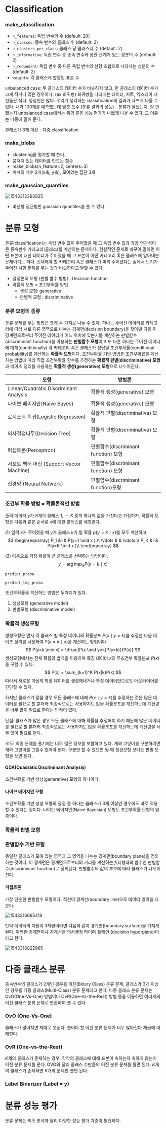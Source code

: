 # Classification

### make_classification

- `n_features`: 독립 변수의 수 (default: 20)
- `n_classes`: 종속 변수의 클래스 수 (default: 2)
- `n_clusters_per_class`: 클래스 당 클러스터 수 (default: 2)
- `n_informative`: 독립 변수 중 종속 변수와 상관 관계가 있는 성분의 수 (default: 2)
- `n_redundant`: 독립 변수 중 다른 독립 변수의 선형 조합으로 나타내는 성분의 수 (default: 2)
- `weights`: 각 클래스에 할당된 표본 수

unbalanced case: 두 클래스의 데이터 수가 비슷하지 않고, 한 클래스의 데이터 수가 크게 작거나 많은 경우이다. (ex 희귀병)
희귀병을 나타내는 데이터, 차트, 엑스레이 사진들은 적다. 정상인은 많다.
우리가 생각하는 classification의 결과가 나쁘게 나올 수 있다.
내가 100개를 예측했는데 맞춘 갯수 (분류 결과의 성능) - 분류가 잘됐는지, 잘 안됐는지
unbalanced case에서는 위와 같은 성능 평가가 나쁘게 나올 수 있다.
그 이유는 나중에 말해 준다.

클래스가 3개 이상 - 다중 classification



### make_blobs

- clustering을 평가할 때 쓴다.
- 뭉쳐져 있는 데이터를 만드는 함수
- make_blobs(n_feature=2, centers=3)
- 피쳐의 개수 2개(x축, y축), 모여있는 집단 3개



### make_gaussian_quantiles

![1543312390825](/home/p829911/문서/git/math/1543312390825.png)

- 비선형 접근법만 gaussian quantiles를 풀 수 있다.



# 분류 모형

분류(classification)는 독립 변수 값이 주어졌을 때 그 독립 변수 값과 가장 연관성이 큰 종속변수 카테고리(클래스)를 계산하는 문제이다. 현실적인 문제로 바꾸어 말하면 어떤 표본에 대한 데이터가 주어졌을 때 그 표본이 어떤 카테고리 혹은 클래스에 알아내는 문제이기도 하다. 선택해야 할 카테고리 혹은 클래스가 미리 주어졌다는 점에서 보기가 주어진 시험 문제를 푸는 것과 비슷하다고 말할 수 있다.

- 결정론적 모형 (판별 함수 방법) : Decision function
- 확률적 모형 = 조건부확률 방법
  - 생성 모형: generative
  - 판별적 모형 : discriminative



### 분류 모형의 종류

분류 문제를 푸는 방법은 크게 두 가지로 나눌 수 있다. 하나는 주어진 데이터를 카테고리에 따라 서로 다른 영역으로 나누는 경계면(decision boundary)을 찾아낸 다음 이 경계면으로부터 주어진 데이터가 어느 위치에 있는지를 계산하는 판별함수(discriminant function)를 이용하는 **판별함수 모형**이고 또 다른 하나는 주어진 데이터에 대해(conditionally) 각 카테고리 혹은 클래스가 정답일 조건부확률(conditional probability)를 계산하는 **확률적 모형**이다. 조건부확률 기반 방법은 조건부확률을 계산하는 방법에 따라 직접 조건부확률 함수를 추정하는 **확률적 판별(discriminative) 모형**과 베이즈 정리를 사용하는 **확률적 생성(generative) 모형**으로 나누어진다.

| 모형                                      | 방법론                               |
| ----------------------------------------- | ------------------------------------ |
| Linear/Quadratic Discriminant Analysis    | 확률적 생성(generative) 모형         |
| 나이브 베이지안(Naive Bayes)              | 확률적 생성(generative) 모형         |
| 로지스틱 회귀(Logistic Regression)        | 확률적 판별(discriminative) 모형     |
| 의사결정나무(Decision Tree)               | 확률적 판별(discriminative) 모형     |
| 퍼셉트론(Perceptron)                      | 판별함수(discriminant function) 모형 |
| 서포트 벡터 머신 (Support Vector Machine) | 판별함수(discriminant function) 모형 |
| 신경망 (Neural Network)                   | 판별함수(discriminant function)모형  |



### 조건부 확률 방법 = 확률론적인 방법

출력 데이터 $y$가 $K$개의 클래스 $1, \cdots, K$ 중의 하나의 값을 가진다고 가정하자. 확률적 모형은 다음과 같은 순서로 $x$에 대한 클래스를 예측한다.

(1) 입력 $x$가 주어졌을 때 $y$가 클래스 $k$가 될 확률 $p(y=k \mid x)$를 모두 계산하고,
$$
\begin{eqnarray}
P_1 &=& P(y=1 \mid x ) \\
\vdots & & \vdots \\
P_K &=& P(y=K \mid x )\\
\end{eqnarray}
$$

(2) 다음으로 가장 확률이 큰  클래스를 선택하는 방법이다.
$$
y = \arg\max_{k} P(y=k \mid x)
$$

`predict_proba`

`predict_log_proba`

조건부확률을 계산하는 방법은 두가지가 있다.

1. 생성모형 (generative model)
2. 판별모형 (discriminative model)



### 확률적 생성모형

생성모형은 먼저 각 클래스 별 특징 데이터의 확률분포 $P(x \mid y = k)$을 추정한 다음 베이즈 정리를 사용하여 $P(y=k \mid x)$를 계산하는 방법이다. 
$$
P(y=k \mid x) = \dfrac{P(x \mid y=k)P(y=k)}{P(x)}
$$
생성모형에서는 전체 확률의 법칙을 이용하여 특징 데이터 $x$의 무조건부 확률분포 $P(x)$를 구할 수 있다.
$$
P(x) = \sum_{k=1}^K P(x|k)P(k)
$$
따라서 새로운 가상의 특징 데이터를 생성해내거나 특징 데이터만으로도 아웃라이어를 판단할 수 있다.

하지만 클래스가 많을 경우 모든 클래스에 대해 $P(x \mid y=k)$를 추정하는 것은 많은 데이터를 필요로 할 뿐더러 최종적으로는 사용하지도 않을 확률분포를 계산하는데 계산량을 너무 많이 필요로 한다는 단점이 있다.



단점: 클래스가 많은 경우 모든 클래스에 대해 확률을 추정해야 하기 때문에 많은 데이터를 필요로 할 뿐더러 최종적으로는 사용하지도 않을 확률분포를 계산하는데 계산량을 너무 많이 필요로 한다.

우도: 최종 문제를 풀기에는 너무 많은 정보를 포함하고 있다. 개와 고양이를 구분하려면 개와 고양이를 그릴수 있어야 한다. 구분만 할 수 있으면 될 때 생성모형 보다는 판별 모형을 쓰면 된다.



#### QDA(Quadratic Discriminant Analysis)

조건부확률 기반 생성(generative) 모형의 하나이다.



#### 나이브 베이지안 모형

조건부확률 기반 생성 모형의 장점 중 하나는 클래스가 3개 이상인 경우에도 바로 적용할 수 있다는 점이다.
나이브 베이지안(Naive Bayesian) 모형도 조건부확률 모형의 일종이다.



### 확률적 판별 모형



### 판별함수 기반 모형

동일한 클래스가 모여 있는 영역과 그 영역을 나누는 경계면(boundary plane)을 정의하는 것이다.
이 경계면은 경계면으로부터의 거리를 계산하는 $f(x)$형태의 함수인 판별함수(discriminant function)로 정의된다. 판별함수의 값의 부호에 따라 클래스가 나뉘어진다.



#### 퍼셉트론

가장 단순한 판별함수 모형이다. 직선이 경계선(boundary line)으로 데이터 영역을 나눈다.

![1543316695418](/home/p829911/문서/git/math/1543316695418.png)

만약 데이터의 차원이 3차원이라면 다음과 같이 경계면(boundary surface)을 가지게 된다. 이러한 경계면이나 경계선을 의사결정 하이퍼 플레인 (decision hyperplane)이라고 한다.

![1543316822965](/home/p829911/문서/git/math/1543316822965.png)



# 다중 클래스 분류

종속변수의 클래스가 2개인 경우를 이진(Binary Class) 분류 문제, 클래스가 3개 이상인 경우를 다중 클래스(Multi-Class) 분류 문제라고 한다. 다중 클래스 분류 문제는 OvO(One-Vs-One) 방법이나 OvR(One-Vs-the-Rest) 방법 등을 이용하면 여러개의 이진 클래스 분류 문제로 변환하여 풀 수 있다.



### OvO (One-Vs-One)

클래스가 많아지면 제대로 못푼다. 풀어야 할 이진 분류 문제가 너무 많아진다 제곱에 비례한다.



### OvR (One-vs-the-Rest)

$K$개의 클래스가 존재하는 경우, 각각의 클래스에 대해 표본이 속하는지 속하지 않는지 이진 분류 문제를 푼다. OVO와 달리 클래스 수만큼의 이진 분류 문제를 풀면 된다.
$K$개의 클래스가 존재하면 $K$개의 문제만 풀면 된다.



### Label Binarizer (Label = y)





# 분류 성능 평가

분류 문제는 회귀 분석과 달리 다양한 성능 평가 기준이 필요하다.


